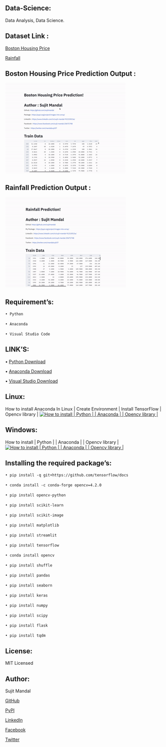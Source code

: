 ## Data-Science:
Data Analysis, Data Science.

## Dataset Link : 
[Boston Housing Price](https://www.kaggle.com/c/boston-dataset/data)

[Rainfall](https://data.gov.in/resources/sub-divisional-monthly-rainfall-1901-2017)

## Boston Housing Price Prediction Output :
![](https://github.com/sujitmandal/Data-Science/blob/master/Boston%20Housing%20Price%20Prediction/output/ezgif.com-crop.gif)


## Rainfall Prediction Output :
![](https://github.com/sujitmandal/Data-Science/blob/master/Rainfall%20Prediction/output/ezgif.com-crop.gif)


## Requirement’s:
```
• Python 

• Anaconda

• Visual Studio Code
```
## LINK’S:
• [Python Download](https://www.python.org/downloads/)

• [Anaconda Download](https://www.anaconda.com/downloads)

• [Visual Studio Download](https://code.visualstudio.com/Download)

## Linux:
 How to install Anaconda In Linux | Create Environment | Install TensorFlow | Opencv library |
 [![How to install | Python | | Anaconda | | Opencv library |](https://yt-embed.herokuapp.com/embed?v=Mfbrxy8gK6A)](https://www.youtube.com/watch?v=Mfbrxy8gK6A "How to install Anaconda In Linux | Create Environment | Install TensorFlow | Opencv library |")

##  Windows:
How to install | Python | | Anaconda | | Opencv library |
 [![How to install | Python | | Anaconda | | Opencv library |](https://yt-embed.herokuapp.com/embed?v=eVV3byQlYvA)](https://www.youtube.com/watch?v=eVV3byQlYvA "How to install | Python | | Anaconda | | Opencv library |")


## Installing the required package’s:
```
• pip install -q git+https://github.com/tensorflow/docs 

• conda install -c conda-forge opencv=4.2.0

• pip install opencv-python

• pip install scikit-learn

• pip install scikit-image

• pip install matplotlib

• pip install streamlit

• pip install tensorflow

• conda install opencv

• pip install shuffle

• pip install pandas

• pip install seaborn

• pip install keras

• pip install numpy

• pip install scipy

• pip install flask

• pip install tqdm
```
## License:
MIT Licensed

## Author:
Sujit Mandal

[GitHub](https://github.com/sujitmandal)

[PyPI](https://pypi.org/project/images-into-array/)

[LinkedIn](https://www.linkedin.com/in/sujit-mandal-91215013a/)

[Facebook](https://www.facebook.com/sujit.mandal.33671748)

[Twitter](https://twitter.com/mandalsujit37)
